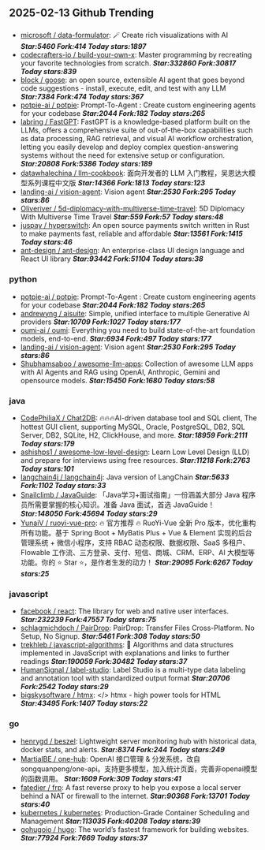## 2025-02-13 Github Trending

### 
* [microsoft / data-formulator](https://github.com/microsoft/data-formulator): 🪄 Create rich visualizations with AI ***Star:5460 Fork:414 Today stars:1897***
* [codecrafters-io / build-your-own-x](https://github.com/codecrafters-io/build-your-own-x): Master programming by recreating your favorite technologies from scratch. ***Star:332860 Fork:30817 Today stars:839***
* [block / goose](https://github.com/block/goose): an open source, extensible AI agent that goes beyond code suggestions - install, execute, edit, and test with any LLM ***Star:7384 Fork:474 Today stars:367***
* [potpie-ai / potpie](https://github.com/potpie-ai/potpie): Prompt-To-Agent : Create custom engineering agents for your codebase ***Star:2044 Fork:182 Today stars:265***
* [labring / FastGPT](https://github.com/labring/FastGPT): FastGPT is a knowledge-based platform built on the LLMs, offers a comprehensive suite of out-of-the-box capabilities such as data processing, RAG retrieval, and visual AI workflow orchestration, letting you easily develop and deploy complex question-answering systems without the need for extensive setup or configuration. ***Star:20808 Fork:5386 Today stars:189***
* [datawhalechina / llm-cookbook](https://github.com/datawhalechina/llm-cookbook): 面向开发者的 LLM 入门教程，吴恩达大模型系列课程中文版 ***Star:14366 Fork:1813 Today stars:123***
* [landing-ai / vision-agent](https://github.com/landing-ai/vision-agent): Vision agent ***Star:2530 Fork:295 Today stars:86***
* [Oliveriver / 5d-diplomacy-with-multiverse-time-travel](https://github.com/Oliveriver/5d-diplomacy-with-multiverse-time-travel): 5D Diplomacy With Multiverse Time Travel ***Star:559 Fork:57 Today stars:48***
* [juspay / hyperswitch](https://github.com/juspay/hyperswitch): An open source payments switch written in Rust to make payments fast, reliable and affordable ***Star:13561 Fork:1415 Today stars:46***
* [ant-design / ant-design](https://github.com/ant-design/ant-design): An enterprise-class UI design language and React UI library ***Star:93442 Fork:51104 Today stars:38***

### python
* [potpie-ai / potpie](https://github.com/potpie-ai/potpie): Prompt-To-Agent : Create custom engineering agents for your codebase ***Star:2044 Fork:182 Today stars:265***
* [andrewyng / aisuite](https://github.com/andrewyng/aisuite): Simple, unified interface to multiple Generative AI providers ***Star:10709 Fork:1027 Today stars:177***
* [oumi-ai / oumi](https://github.com/oumi-ai/oumi): Everything you need to build state-of-the-art foundation models, end-to-end. ***Star:6934 Fork:497 Today stars:177***
* [landing-ai / vision-agent](https://github.com/landing-ai/vision-agent): Vision agent ***Star:2530 Fork:295 Today stars:86***
* [Shubhamsaboo / awesome-llm-apps](https://github.com/Shubhamsaboo/awesome-llm-apps): Collection of awesome LLM apps with AI Agents and RAG using OpenAI, Anthropic, Gemini and opensource models. ***Star:15450 Fork:1680 Today stars:58***

### java
* [CodePhiliaX / Chat2DB](https://github.com/CodePhiliaX/Chat2DB): 🔥🔥🔥AI-driven database tool and SQL client, The hottest GUI client, supporting MySQL, Oracle, PostgreSQL, DB2, SQL Server, DB2, SQLite, H2, ClickHouse, and more. ***Star:18959 Fork:2111 Today stars:179***
* [ashishps1 / awesome-low-level-design](https://github.com/ashishps1/awesome-low-level-design): Learn Low Level Design (LLD) and prepare for interviews using free resources. ***Star:11218 Fork:2763 Today stars:101***
* [langchain4j / langchain4j](https://github.com/langchain4j/langchain4j): Java version of LangChain ***Star:5633 Fork:1102 Today stars:33***
* [Snailclimb / JavaGuide](https://github.com/Snailclimb/JavaGuide): 「Java学习+面试指南」一份涵盖大部分 Java 程序员所需要掌握的核心知识。准备 Java 面试，首选 JavaGuide！ ***Star:148050 Fork:45694 Today stars:29***
* [YunaiV / ruoyi-vue-pro](https://github.com/YunaiV/ruoyi-vue-pro): 🔥 官方推荐 🔥 RuoYi-Vue 全新 Pro 版本，优化重构所有功能。基于 Spring Boot + MyBatis Plus + Vue & Element 实现的后台管理系统 + 微信小程序，支持 RBAC 动态权限、数据权限、SaaS 多租户、Flowable 工作流、三方登录、支付、短信、商城、CRM、ERP、AI 大模型等功能。你的 ⭐️ Star ⭐️，是作者生发的动力！ ***Star:29095 Fork:6267 Today stars:25***

### javascript
* [facebook / react](https://github.com/facebook/react): The library for web and native user interfaces. ***Star:232239 Fork:47557 Today stars:75***
* [schlagmichdoch / PairDrop](https://github.com/schlagmichdoch/PairDrop): PairDrop: Transfer Files Cross-Platform. No Setup, No Signup. ***Star:5461 Fork:308 Today stars:50***
* [trekhleb / javascript-algorithms](https://github.com/trekhleb/javascript-algorithms): 📝 Algorithms and data structures implemented in JavaScript with explanations and links to further readings ***Star:190059 Fork:30482 Today stars:37***
* [HumanSignal / label-studio](https://github.com/HumanSignal/label-studio): Label Studio is a multi-type data labeling and annotation tool with standardized output format ***Star:20706 Fork:2542 Today stars:29***
* [bigskysoftware / htmx](https://github.com/bigskysoftware/htmx): </> htmx - high power tools for HTML ***Star:43495 Fork:1407 Today stars:22***

### go
* [henrygd / beszel](https://github.com/henrygd/beszel): Lightweight server monitoring hub with historical data, docker stats, and alerts. ***Star:8374 Fork:244 Today stars:249***
* [MartialBE / one-hub](https://github.com/MartialBE/one-hub): OpenAI 接口管理 & 分发系统，改自songquanpeng/one-api。支持更多模型，加入统计页面，完善非openai模型的函数调用。 ***Star:1609 Fork:309 Today stars:41***
* [fatedier / frp](https://github.com/fatedier/frp): A fast reverse proxy to help you expose a local server behind a NAT or firewall to the internet. ***Star:90368 Fork:13701 Today stars:40***
* [kubernetes / kubernetes](https://github.com/kubernetes/kubernetes): Production-Grade Container Scheduling and Management ***Star:113035 Fork:40208 Today stars:39***
* [gohugoio / hugo](https://github.com/gohugoio/hugo): The world’s fastest framework for building websites. ***Star:77924 Fork:7669 Today stars:37***
